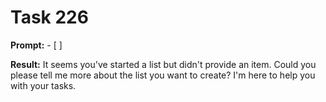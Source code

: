 # Task 226

**Prompt:** - [ ]

**Result:**
It seems you've started a list but didn't provide an item. Could you please tell me more about the list you want to create? I'm here to help you with your tasks.
